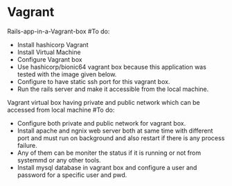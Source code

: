 # Vagrant
Rails-app-in-a-Vagrant-box 
#To do:
  - Install hashicorp Vagrant
  - Install Virtual Machine
  - Configure Vagrant box
  - Use hashicorp/bionic64 vagrant box because this application was tested with the image given below.
  - Configure to have static ssh port for this vagrant box.
  - Run the rails server and make it accessible from the local machine.


Vagrant virtual box having private and public network which can be accessed from local machine
#To do:
  - Configure both private and public network for vagrant box.
  - Install apache and ngnix web server both at same time with different port and must run on background and also restart if there is any process failure.
  - Any of them can be moniter the status if it is running or not from systemmd or any other tools.
  - Install mysql database in vagrant box and configure a user and password for a specific user and pwd.
